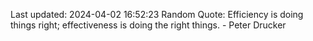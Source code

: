 Last updated: 2024-04-02 16:52:23
Random Quote: Efficiency is doing things right; effectiveness is doing the right things. - Peter Drucker